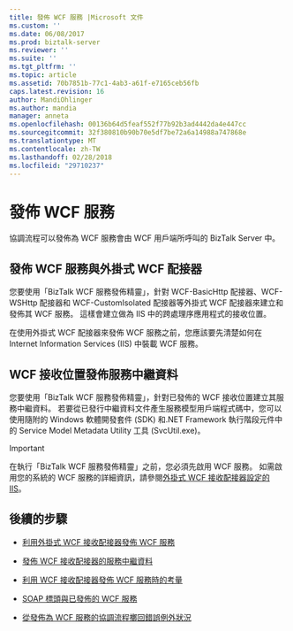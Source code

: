 ```yaml
---
title: 發佈 WCF 服務 |Microsoft 文件
ms.custom: ''
ms.date: 06/08/2017
ms.prod: biztalk-server
ms.reviewer: ''
ms.suite: ''
ms.tgt_pltfrm: ''
ms.topic: article
ms.assetid: 70b7851b-77c1-4ab3-a61f-e7165ceb56fb
caps.latest.revision: 16
author: MandiOhlinger
ms.author: mandia
manager: anneta
ms.openlocfilehash: 00136b64d5feaf552f77b92b3ad4442da4e447cc
ms.sourcegitcommit: 32f380810b90b70e5df7be72a6a14988a747868e
ms.translationtype: MT
ms.contentlocale: zh-TW
ms.lasthandoff: 02/28/2018
ms.locfileid: "29710237"
---
```

# <a name="publish-wcf-services"></a>發佈 WCF 服務
協調流程可以發佈為 WCF 服務會由 WCF 用戶端所呼叫的 BizTalk Server 中。  
  
## <a name="publish-wcf-services-with-the-isolated-wcf-adapters"></a>發佈 WCF 服務與外掛式 WCF 配接器 
  
 您要使用「BizTalk WCF 服務發佈精靈」，針對 WCF-BasicHttp 配接器、WCF-WSHttp 配接器和 WCF-CustomIsolated 配接器等外掛式 WCF 配接器來建立和發佈其 WCF 服務。 這樣會建立做為 IIS 中的跨處理序應用程式的接收位置。  
  
 在使用外掛式 WCF 配接器來發佈 WCF 服務之前，您應該要先清楚如何在 Internet Information Services (IIS) 中裝載 WCF 服務。  
  
## <a name="publish-service-metadata-for-the-wcf-receive-locations"></a>WCF 接收位置發佈服務中繼資料
  
 您要使用「BizTalk WCF 服務發佈精靈」，針對已發佈的 WCF 接收位置建立其服務中繼資料。 若要從已發行中繼資料文件產生服務模型用戶端程式碼中，您可以使用隨附的 Windows 軟體開發套件 (SDK) 和.NET Framework 執行階段元件中的 Service Model Metadata Utility 工具 (SvcUtil.exe)。  
  
> [!IMPORTANT]
>  在執行「BizTalk WCF 服務發佈精靈」之前，您必須先啟用 WCF 服務。 如需啟用您的系統的 WCF 服務的詳細資訊，請參閱[外掛式 WCF 接收配接器設定的 IIS](../core/configuring-iis-for-the-isolated-wcf-receive-adapters.md)。  
  
## <a name="next-steps"></a>後續的步驟
  
-   [利用外掛式 WCF 接收配接器發佈 WCF 服務](../core/publishing-wcf-services-with-the-isolated-wcf-receive-adapters.md)  
  
-   [發佈 WCF 接收配接器的服務中繼資料](../core/publishing-service-metadata-for-the-wcf-receive-adapters.md)  
  
-   [利用 WCF 接收配接器發佈 WCF 服務時的考量](../core/considerations-when-publishing-wcf-services-with-the-wcf-receive-adapters.md)  
  
-   [SOAP 標頭與已發佈的 WCF 服務](../core/soap-headers-with-published-wcf-services.md)  
  
-   [從發佈為 WCF 服務的協調流程擲回錯誤例外狀況](../core/how-to-throw-fault-exceptions-from-orchestrations-published-as-wcf-services.md)
